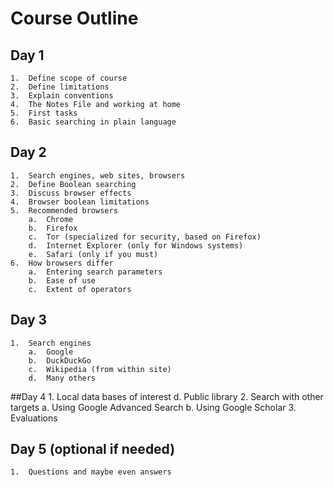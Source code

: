 # Course Outline

## Day 1
	1.	Define scope of course
	2.	Define limitations
	3.	Explain conventions
	4.	The Notes File and working at home
	5.	First tasks
	6.	Basic searching in plain language
## Day 2
	1.	Search engines, web sites, browsers
	2.	Define Boolean searching
	3.	Discuss browser effects
	4.	Browser boolean limitations
	5.	Recommended browsers
		a.	Chrome
		b.	Firefox
		c.	Tor (specialized for security, based on Firefox)
		d.	Internet Explorer (only for Windows systems)
		e.	Safari (only if you must)
	6.	How browsers differ
		a.	Entering search parameters
		b.	Ease of use
		c.	Extent of operators
## Day 3
	1.	Search engines
		a.	Google
		b.	DuckDuckGo
		c.	Wikipedia (from within site)
		d.	Many others
##Day 4
	1.	Local data bases of interest
		d.	Public library 
	2.	Search with other targets
		a.	Using Google Advanced Search
		b.	Using Google Scholar
	3.	Evaluations
## Day 5 (optional if needed)
	1.	Questions and maybe even answers



